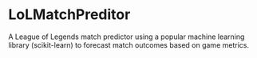 # LoLMatchPreditor
A League of Legends match predictor using a popular machine learning library (scikit-learn) to forecast match outcomes based on game metrics.
